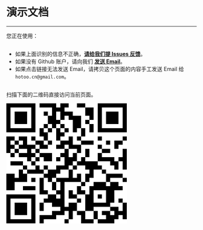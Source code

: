 # 演示文档

---

您正在使用：

<pre id="detector-info"></pre>

* 如果上面识别的信息不正确，<a id="issues"
  href="https://github.com/hotoo/detector/issues/new"
  target="_blank"><strong>请给我们提 Issues 反馈</strong></a>。
* 如果没有 Github 账户，请向我们 <a id="email" href="mailto:hotoo.cn@gmail.com"
  target="_blank"><strong>发送 Email</strong></a>。
* 如果点击链接无法发送 Email，请拷贝这个页面的内容手工发送 Email 给 `hotoo.cn@gmail.com`。

<pre id="ua"></pre>

<div style="display:none;">
````javascript
require('jquery');
require('detector');
````
</div>

<script>
function isObject(obj){
  return Object.prototype.toString.call(obj) === "[object Object]";
}
function expandObject(obj){
  if(!isObject(obj)){return obj;}
  var s = '{';
  for(var k in obj){
    if(obj.hasOwnProperty(k)){
      s += k + ':' + typeof obj[k] + ',';
    }
  }
  s += '}';
  return s;
}

var $ = window['jquery']; // require('jquery');
var detector = window['detector']; // require('detector');

var OS_ALIAS = {
  // Windows.
  "windows/4.0":  "Windows 95",
  "windows/4.1": "Windows 98",
  "windows/4.9": "Windows ME",
  "windows/5.0":  "Windows 2000",
  "windows/5.1":  "Windows XP",
  "windows/5.2":  "Windows Server 2003",
  "windows/6.0":  "Windows Vista",
  "windows/6.1":  "Windows 7",
  "windows/6.2":  "Windows 8",
  "windows/6.3":  "Windows 8.1",
  // Mac OS X.
  "macosx/10.0": "Mac OS X Cheetah",
  "macosx/10.1": "Mac OS X Puma",
  "macosx/10.2": "Mac OS X Jaguar",
  "macosx/10.3": "Mac OS X Panther",
  "macosx/10.4": "Mac OS X Tiger",
  "macosx/10.5": "Mac OS X Leopard",
  "macosx/10.6": "Mac OS X Snow Leopard",
  "macosx/10.7": "Mac OS X Lion",
  "macosx/10.8": "Mac OS X Mountain Lion",
  "macosx/10.9": "Mac OS X Mavericks",
  "macosx/10.10": "Mac OS X Yosemite",
  // Android.
  "android/1.5": "Android Cupcake",
  "android/1.6": "Android Doughnut",
  "android/2.0": "Android Eclair",
  "android/2.1": "Android Eclair",
  "android/2.2": "Android Froyo",
  "android/2.3": "Android Gingerbread",
  "android/3.0": "Android Honeycomb",
  "android/3.1": "Android Honeycomb",
  "android/3.2": "Android Honeycomb",
  "android/4.0": "Android Ice Cream Sandwich",
  "android/4.1": "Android JellyBean",
  "android/4.2": "Android JellyBean",
  "android/4.3": "Android JellyBean",
  "android/4.4": "Android KitKat"
};

var detectedInfo = [];
detectedInfo.push("* 硬件设备："+detector.device.name+" "+detector.device.fullVersion);
var osAlias = OS_ALIAS[detector.os.name+"/"+(detector.os.fullVersion.split(".").slice(0,2).join("."))] || "N/A";
detectedInfo.push("* 操作系统："+detector.os.name+" "+detector.os.fullVersion + " ("+osAlias+")");
detectedInfo.push("* 浏览器："+detector.browser.name+" "+detector.browser.fullVersion+
    (detector.browser.compatible ? "(" + String(detector.browser.fullMode) + " 兼容模式)" : ""));
detectedInfo.push("* 渲染引擎：" + detector.engine.name + " " + detector.engine.fullVersion +
    (detector.engine.compatible ? "(" + String(detector.engine.fullMode) + " 兼容模式)" : ""));

document.getElementById("detector-info").innerHTML = detectedInfo.join("<br />");

var ext;
if(!window.external){
  ext = "undefined";
}if(Object.prototype.toString.call(window.external)==="[object Object]"){
  ext = [];
  try{
    for(var k in window.external){
      ext.push(k+": "+typeof(window.external[k])+
        (window.external.hasOwnProperty(k)?"":"[prototype]"));
    }
  }catch(ex){window.console && console.log("1. "+k+":"+ex.message);}
  ext = "{"+ext.join(", ")+"}";
}else{
  ext = window.external +"["+typeof(window.external)+"]";
}
var info = {
  ua : navigator.userAgent,
  vendor : navigator.vendor,
  vendorSub : navigator.vendorSub,
  platform : navigator.platform,
  external : ext,
  appCodeName : navigator.appCodeName,
  appName : navigator.appName,
  appVersion : navigator.appVersion,
  product : navigator.product,
  productSub : navigator.productSub,
  screenWidth : screen.width,
  screenHeight : screen.height,
  colorDepth : screen.colorDepth,
  documentMode: document.documentMode,
  compatMode: document.compatMode
};

var a = [
  "| 字段 | 值 |",
  "|------|----|"
];
for(var k in info){
  if(!info.hasOwnProperty(k)){continue;}
  try{ // IE10 不支持此属性或方法。。。
    a.push("| "+k+" | "+String(info[k])+" |");
  }catch(ex){window.console && console.log("2. "+k+":"+ex.message);}
}

var detector_version = $("p.sidebar-version > a").text();

document.getElementById("ua").innerHTML =
  "detector 版本：" + detector_version + "<br /><br/>" +
  a.join("<br />");

document.getElementById("email").setAttribute("href",
  "mailto:hotoo.cn@gmail.com?subject=" +
    encodeURIComponent("Detector 识别信息") +
  "&body="+
  encodeURIComponent(
    "请修正我们识别错误的信息：\n\n"+
    "> 注：只需要修改识别错误的部分即可。\n\n"+
    detectedInfo.join("\n")+
    "\n\n=========================\n"+
    "自动识别的原始信息如下（请勿修改）：\n\n" +
    "detector 版本：" + detector_version + "\n\n" +
    a.join("\n")
  ));

document.getElementById("issues").href = "https://github.com/hotoo/detector/issues/new" +
    "?title=detector%20识别信息"+
    "&body=" +
      encodeURIComponent(
        "请修正我们识别错误的信息：\n\n"+
        "> 注：只需要修改识别错误的部分即可。\n\n"+
        detectedInfo.join("\n") +
        "\n"+
        "\n=========================\n"+
        "自动识别的原始信息如下（请勿修改）：\n\n"+
        "detector 版本：" + detector_version + "\n\n" +
        detectedInfo.join("\n")+
        "\n\n"+
        a.join("\n")
      );
</script>

扫描下面的二维码直接访问当前页面。

![二维码](code.png)
